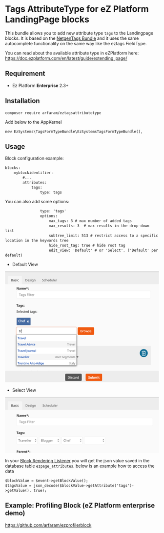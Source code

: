 
# Tags AttributeType for eZ Platform LandingPage blocks

This bundle allows you to add new attribute type `tags` to the Landingpage blocks. It is based on the [NetgenTags Bundle](https://github.com/netgen/TagsBundle) and it uses the same autocomplete functionality on the same way like the eztags FieldType.

You can read about the available attribute type in eZPlatform here: https://doc.ezplatform.com/en/latest/guide/extending_page/

## Requirement

- Ez Platform **Enterprise** 2.3+

## Installation 

```
composer require arfaram/eztagsattributetype
```

Add below to the AppKernel

```
new EzSystems\TagsFormTypeBundle\EzSystemsTagsFormTypeBundle(),

```

## Usage

Block configuration example:

```
blocks:
    myblockidentifier:
        #...
        attributes:
            tags:
                type: tags

```

You can also add some options:

```
                type: 'tags'
                options:
                    max_tags: 3 # max number of added tags 
                    max_results: 3  # max results in the drop-down list
                    subtree_limit: 513 # restrict access to a specific location in the keywords tree
                    hide_root_tag: true # hide root tag
                    edit_view: 'Default' # or 'Select'. ('Default' per default)
```

- Default View

<img src="doc/tags_attribute_type.png" />

- Select View

<img src="doc/tags_attribute_type_select_view.png" />

In your [Block Rendering Listener](https://doc.ezplatform.com/en/latest/guide/extending_page/#block-rendering-events) you will get the json value saved in the database table `ezpage_attributes`. below is an example how to access the data

```
$blockValue = $event->getBlockValue();
$tagsValue = json_decode($blockValue->getAttribute('tags')->getValue(), true);

```

## Example: Profiling Block (eZ Platform enterprise demo)

https://github.com/arfaram/ezprofilerblock
